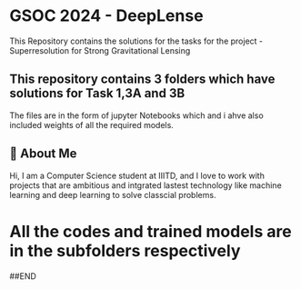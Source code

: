 
# GSOC 2024 - DeepLense

This Repository contains the solutions for the tasks for the project - Superresolution for Strong Gravitational Lensing

## This repository contains 3 folders which have solutions for Task 1,3A and 3B

The files are in the form of jupyter Notebooks which and i ahve also included weights of all the required models.
## 🚀 About Me
Hi, I am a Computer Science student at IIITD, and I love to work with projects that are ambitious and intgrated lastest technology like machine learning and deep learning to solve classcial problems.

# All the codes and trained models are in the subfolders respectively

##END
